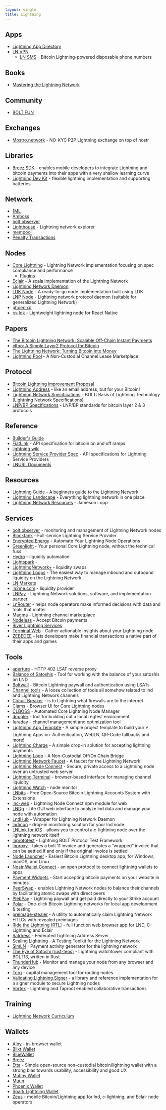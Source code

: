 ```yaml
---
layout: single
title: Lightning
---
```


## Apps

* [Lightning App Directory](https://dev.lightning.community/lapps/)
* [LN VPN]( https://lnvpn.com)
  * [LN SMS](https://lnvpn.com/phone-numbers) - Bitcoin Lightning-powered disposable phone numbers

## Books

* [Mastering the Lightning Network](https://github.com/lnbook/lnbook)

## Community

* [BOLT.FUN](https://bolt.fun/)

## Exchanges

* [Mostro.network](https://mostro.network) - NO-KYC P2P Lightning exchange on top of nostr

## Libraries

* [Breez SDK](https://github.com/breez/breez-sdk) - enables mobile developers to integrate Lightning and bitcoin payments into their apps with a very shallow learning curve
* [Lightning Dev Kit](https://lightningdevkit.org) - flexible lightning implementation and supporting batteries

## Network

* [1ML](https://1ml.com)
* [Amboss](https://amboss.space)
* [bolt.observer](https://bolt.observer/explorer)
* [Lighthouse](https://lnlighthouse.online) - Lightning network explorer
* [mempool](https://mempool.space/lightning)
* [Penalty Transactions](https://forkmonitor.info/lightning)

## Nodes

* [Core Lightning](https://github.com/ElementsProject/lightning) - Lightning Network implementation focusing on spec compliance and performance
  * [Plugins](https://github.com/lightningd/plugins/)
* [Eclair](https://github.com/ACINQ/eclair) - A scala implementation of the Lightning Network
* [Lightning Network Daemon](https://github.com/lightningnetwork/lnd)
* [LDK Node](https://github.com/lightningdevkit/ldk-node) - A ready-to-go node implementation built using LDK
* [LNP Node](https://github.com/LNP-WG/lnp-node) - Lightning network protocol daemon (suitable for generalized Lightning Network)
* [phoenixd](https://phoenix.acinq.co/server)
* [rn-ldk](https://github.com/BlueWallet/rn-ldk) - Lightweight lightning node for React Native

## Papers

* [The Bitcoin Lightning Network: Scalable Off-Chain Instant Payments](https://lightning.network/lightning-network-paper.pdf)
* [eltoo: A Simple Layer2 Protocol for Bitcoin](https://blockstream.com/eltoo.pdf)
* [The Lightning Network: Turning Bitcoin into Money](https://papers.ssrn.com/sol3/papers.cfm?abstract_id=4142590)
* [Lightning Pool](https://lightning.engineering/lightning-pool-whitepaper.pdf) - A Non-Custodial Channel Lease Marketplace

## Protocol

* [Bitcoin Lightning Improvement Proposal](https://github.com/lightning/blips)
* [Lightning Address](https://lightningaddress.com) - like an email address, but for your Bitcoin!
* [Lightning Network Specifications](https://github.com/lightning/bolts) - BOLT: Basis of Lightning Technology (Lightning Network Specifications)
* [LNP/BP Specifications](https://github.com/LNP-BP/LNPBPs) - LNP/BP standards for bitcoin layer 2 & 3 protocols

## Reference

* [Builder's Guide](https://docs.lightning.engineering)
* [FiatLink](https://github.com/breez/fiatlink) - API specification for bitcoin on and off ramps
* [lightning wiki](https://lightningwiki.net)
* [Lightning Service Provider Spec](https://github.com/BitcoinAndLightningLayerSpecs/lsp) - API specifications for Lightning Service Providers
* [LNURL Documents](https://github.com/lnurl/luds)

## Resources

* [Lightning Guide](https://bitcoiner.guide/lightning/) - A beginners guide to the Lightning Network
* [Lightning Landscape](https://www.lightning-landscape.net/) - Everything lightning network in one place
* [Lightning Network Resources](https://www.lopp.net/lightning-information.html) - Jameson Lopp

## Services

* [bolt.observer](https://bolt.observer) - monitoring and management of Lightning Network nodes
* [Blocktank](https://synonym.to/blocktank/) - Full-service Lightning Service Provider
* [Encrypted Energy](https://encryptedenergy.com) - Automate Your Lightning Node Operations
* [Greenlight](https://blockstream.com/lightning/greenlight/) - Your personal Core Lightning node, without the technical fuss
* [Hydro](https://amboss.space/hydro/intro) - liquidity automation
* [Lightspark](https://www.lightspark.com) - 
* [LightningNetwork+](https://lightningnetwork.plus) - liquidity swaps
* [Lightning Loops](https://lightning.engineering/loop/) - The easiest way to manage inbound and outbound liquidity on the Lightning Network
* [LN Markets](https://lnmarkets.com)
* [ln2me.com](https://lightningto.me) - liquidity provider
* [LNPay](https://lnpay.co) - Lightning Network solutions, software, and implementation partner
* [LnRouter](https://lnrouter.app) - helps node operators make informed decisions with data and tools that matter
* [Magma](https://amboss.space/magma) - Lightning channel marketplace
* [Nodeless](https://nodeless.io) - Accept Bitcoin payments
* [River Lightning Services](https://www.rls.dev)
* [Terminal Web](https://terminal.lightning.engineering) - Gather actionable insights about your Lightning node
* [ZEBEDEE](https://zebedee.io) - lets developers make financial transactions a native part of their apps and games

## Tools

* [aperture](https://github.com/lightninglabs/aperture) - HTTP 402 LSAT reverse proxy
* [Balance of Satoshis](https://github.com/alexbosworth/balanceofsatoshis) - Tool for working with the balance of your satoshis on LND
* [Boltwall](https://tierion.github.io/boltwall/) - Bitcoin Lightning paywall and authentication using LSATs
* [Channel tools](https://github.com/guggero/chantools) - A loose collection of tools all somehow related to lnd and Lightning Network channels
* [Circuit Breaker](https://github.com/lightningequipment/circuitbreaker) - is to Lightning what firewalls are to the internet
* [Clams](http://clams.tech) - Browser UI for Core Lightning nodes
* [CLBOSS](https://github.com/ZmnSCPxj/clboss) - Automated Core Lightning Node Manager
* [doppler](https://github.com/tee8z/doppler) - tool for building out a local regtest environment
* [faraday](https://github.com/lightninglabs/faraday) - channel management and optimization tool
* [Lightning App Template](https://github.com/reneaaron/lapp-template) - A simple project template to build your ⚡ Lightning Apps on. Authentication, WebLN, QR-Code fallbacks and more!
* [Lightning Charge](https://github.com/ElementsProject/lightning-charge) - A simple drop-in solution for accepting lightning payments
* [Lightning Loop](https://github.com/lightninglabs/loop) - A Non-Custodial Off/On Chain Bridge
* [Lightning Network Faucet](https://github.com/lightninglabs/lightning-faucet) - A faucet for the Lightning Network!
* [Lightning Node Connect](https://github.com/lightninglabs/lightning-node-connect) - Secure, private access to a Lightning node over an untrusted web server
* [Lightning Terminal](https://github.com/lightninglabs/lightning-terminal) - browser-based interface for managing channel liquidity
* [Lightning Watch](https://lightning.watch) - node monitor
* [LNbits](https://lnbits.com/) - Free Open-Source Bitcoin Lightning Accounts System with Extensions
* [lnc-web](https://github.com/lightninglabs/lnc-web) - Lightning Node Connect npm module for web
* [LNDg](https://github.com/cryptosharks131/lndg) - Lite GUI web interface to analyze lnd data and manage your node with automation
* [LndHub](https://github.com/BlueWallet/LndHub) - Wrapper for Lightning Network Daemon
* [lndmon](https://github.com/lightninglabs/lndmon) - drop-in monitoring solution for your lnd node
* [LNLink for iOS](https://lnlink.app) - allows you to control a c-lightning node over the lightning network itself
* [lnprototest](https://github.com/rustyrussell/lnprototest) - Lightning BOLT Protocol Test Framework
* [lnproxy](https://github.com/lnproxy/lnproxy) - takes a bolt 11 invoice and generates a “wrapped” invoice that can be settled if and only if the original invoice is settled
* [Node Launcher](https://github.com/lightning-power-users/node-launcher) - Easiest Bitcoin Lightning desktop app, for Windows, macOS, and Linux
* [Nostr Wallet Connect](https://nwc.dev) - an open protocol to connect lightning wallets to apps
* [Payment Widgets](https://widgets.twentyuno.net) - Start accepting bitcoin payments on your website in minutes
* [PeerSwap](https://github.com/ElementsProject/peerswap) - enables Lightning Network nodes to balance their channels by facilitating atomic swaps with direct peers
* [PlebPay](https://www.plebpay.com) - Lightning paywall and get paid directly to your Strike account
* [Polar](https://lightningpolar.com) - One-click Bitcoin Lightning networks for local app development & testing
* [preimage-stealer](https://github.com/dark-ln/preimage-stealer) - A utility to automatically claim Lightning Network HTLCs with revealed preimages
* [Ride the Lightning (RTL)](https://github.com/Ride-The-Lightning/RTL) - full function web browser app for LND, C-Lightning and Eclair
* [Satdress](https://github.com/nbd-wtf/satdress) - Federated Lightning Address Server
* [Scaling Lightning](https://github.com/scaling-lightning/scaling-lightning) - A Testing Toolkit for the Lightning Network
* [SimLN](https://github.com/bitcoin-dev-project/sim-ln) - Payment activity generator for the lightning network
* [The Eye of Satoshi (rust-teos)](https://github.com/talaia-labs/rust-teos) - Lightning watchtower compliant with BOLT13, written in Rust
* [ThunderHub](https://thunderhub.io) - Monitor and manage your node from any browser and any device
* [Torq](https://github.com/lncapital/torq) - capital management tool for routing nodes
* [Validating Lightning Signer](https://gitlab.com/lightning-signer/validating-lightning-signer) - a library and reference implementation for a signer module to secure Lightning nodes
* [Vortex](https://lnvortex.com) - Lightning and Taproot enabled collaborative transactions

## Training

* [Lightning Network Curriculum](https://github.com/chaincodelabs/lightning-curriculum)

## Wallets

* [Alby](https://getalby.com) - in-browser wallet
* [Blixt Wallet](https://blixtwallet.github.io)
* [BlueWallet](https://bluewallet.io)
* [Breez](https://breez.technology)
* [Etta](https://github.com/EttaWallet/EttaWallet) - Simple open-source non-custodial bitcoin/lightning wallet with a strong bias towards usability, accessibility and good UX
* [Mutiny Wallet](https://app.mutinywallet.com)
* [Muun](https://muun.com)
* [Phoenix Wallet](https://phoenix.acinq.co)
* [Spark Lightning Wallet](https://github.com/shesek/spark-wallet)
* [Zeus](https://github.com/ZeusLN/zeus) - mobile Bitcoin/Lightning app for lnd, c-lightning, and Eclair node operators
